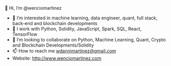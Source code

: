 

<!---
wencio/wencio is a ✨ special ✨ repository because its `README.md` (this file) appears on your GitHub profile.
You can click the Preview link to take a look at your changes.
--->👋 Hi, I’m @wenciomartinez 
- 👀 I’m interested in machine learning, data engineer, quant, full stack, back-end and  blockchain developments 
- 🌱 I work with Python, Solidity, JavaScript, Spark, SQL, React, TensorFlow
- 💞️ I’m looking to collaborate on Python, Machine Learning, Quant, Crypto and Blockchain Developments/Solidity 
- 📫 How to reach me wdannimartinez@gmail.com
- Website: http://www.wenciomartinez.com
